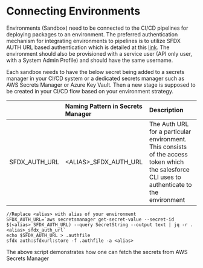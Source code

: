 # Connecting Environments

Environments \(Sandbox\) need to be connected to the CI/CD pipelines for deploying packages to an environment. The preferred authentication mechanism for integrating environments to pipelines is to utilize SFDX AUTH URL based authentication which is detailed at this [link](https://developer.salesforce.com/docs/atlas.en-us.sfdx_dev.meta/sfdx_dev/sfdx_dev_auth_view_info.htm). The environment should also be provisioned with a service user \(API only user, with a System Admin Profile\) and should have the same username.

Each sandbox needs to have the below secret being added to a secrets manager in your CI/CD system or a dedicated secrets manager such as AWS Secrets Manager or Azure Key Vault. Then a new stage is supposed to be created in your CI/CD flow based on your environment strategy.

|  | Naming Pattern in Secrets Manager | Description |
| :--- | :--- | :--- |
| SFDX\_AUTH\_URL | &lt;ALIAS&gt;\_SFDX\_AUTH\_URL | The Auth URL for a particular environment. This consists of the access token which the salesforce CLI uses to authenticate to the environment |

```text
//Replace <alias> with alias of your environment
SFDX_AUTH_URL=`aws secretsmanager get-secret-value --secret-id $(<alias>_SFDX_AUTH_URL) --query SecretString --output text | jq -r .<alias>_sfdx_auth_url`
echo $SFDX_AUTH_URL > .authfile
sfdx auth:sfdxurl:store -f .authfile -a <alias>
```

The above script demonstrates how one can fetch the secrets from AWS Secrets Manager

